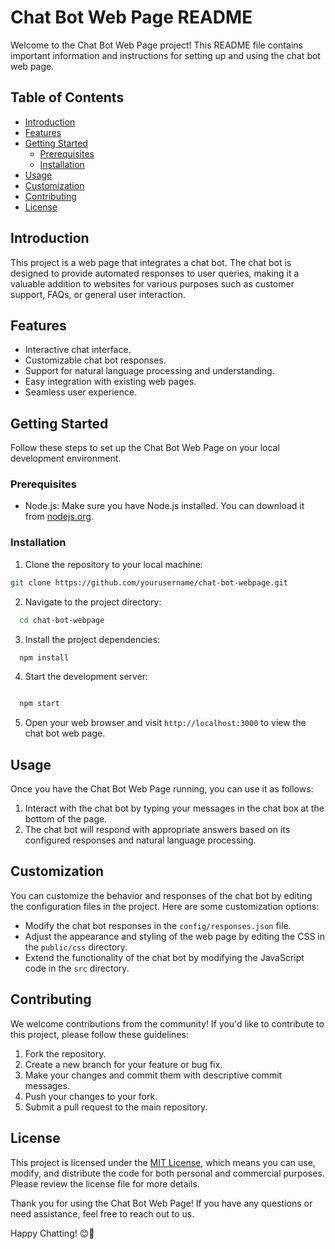 # Chat Bot Web Page README

Welcome to the Chat Bot Web Page project! This README file contains important information and instructions for setting up and using the chat bot web page.

## Table of Contents

- [Introduction](#introduction)
- [Features](#features)
- [Getting Started](#getting-started)
  - [Prerequisites](#prerequisites)
  - [Installation](#installation)
- [Usage](#usage)
- [Customization](#customization)
- [Contributing](#contributing)
- [License](#license)

## Introduction

This project is a web page that integrates a chat bot. The chat bot is designed to provide automated responses to user queries, making it a valuable addition to websites for various purposes such as customer support, FAQs, or general user interaction.

## Features

- Interactive chat interface.
- Customizable chat bot responses.
- Support for natural language processing and understanding.
- Easy integration with existing web pages.
- Seamless user experience.

## Getting Started

Follow these steps to set up the Chat Bot Web Page on your local development environment.

### Prerequisites

- Node.js: Make sure you have Node.js installed. You can download it from [nodejs.org](https://nodejs.org/).

### Installation

1. Clone the repository to your local machine:

```bash
git clone https://github.com/yourusername/chat-bot-webpage.git
```

2. Navigate to the project directory:

```bash
  cd chat-bot-webpage
```
3. Install the project dependencies:

 ```bash
   npm install
 
  ```

4. Start the development server:

```bash

  npm start

```


5. Open your web browser and visit `http://localhost:3000` to view the chat bot web page.

## Usage

Once you have the Chat Bot Web Page running, you can use it as follows:

1. Interact with the chat bot by typing your messages in the chat box at the bottom of the page.
2. The chat bot will respond with appropriate answers based on its configured responses and natural language processing.

## Customization

You can customize the behavior and responses of the chat bot by editing the configuration files in the project. Here are some customization options:

- Modify the chat bot responses in the `config/responses.json` file.
- Adjust the appearance and styling of the web page by editing the CSS in the `public/css` directory.
- Extend the functionality of the chat bot by modifying the JavaScript code in the `src` directory.

## Contributing

We welcome contributions from the community! If you'd like to contribute to this project, please follow these guidelines:

1. Fork the repository.
2. Create a new branch for your feature or bug fix.
3. Make your changes and commit them with descriptive commit messages.
4. Push your changes to your fork.
5. Submit a pull request to the main repository.

## License

This project is licensed under the [MIT License](LICENSE), which means you can use, modify, and distribute the code for both personal and commercial purposes. Please review the license file for more details.

Thank you for using the Chat Bot Web Page! If you have any questions or need assistance, feel free to reach out to us.

Happy Chatting! 😊🤖



